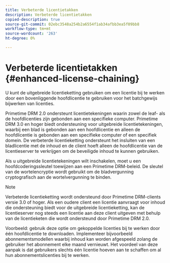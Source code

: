 ```yaml
---
title: Verbeterde licentietakken
description: Verbeterde licentietakken
copied-description: true
source-git-commit: 02ebc3548a254b2a6554f1ab34afbb3ea5f09bb8
workflow-type: tm+mt
source-wordcount: '263'
ht-degree: 0%

---
```


# Verbeterde licentietakken {#enhanced-license-chaining}

U kunt de uitgebreide licentieketting gebruiken om een licentie bij te werken door een bovenliggende hoofdlicentie te gebruiken voor het batchgewijs bijwerken van licenties.

Primetime DRM 2.0 ondersteunt licentietekeningen waarin zowel de leaf- als de hoofdlicenties zijn gebonden aan een specifieke computer. Primetime DRM 3.0 en hoger biedt ondersteuning voor uitgebreide licentietekeningen, waarbij een blad is gebonden aan een hoofdlicentie en alleen de hoofdlicentie is gebonden aan een specifieke computer of een specifiek domein. De verbeterde licentieketting ondersteunt het insluiten van een bladlicentie met de inhoud en de client hoeft alleen de hoofdlicentie van de licentieserver te verkrijgen om de beveiligde inhoud te kunnen gebruiken.

Als u uitgebreide licentietekeningen wilt inschakelen, moet u een hoofdcoderingssleutel toewijzen aan een Primetime DRM-beleid. De sleutel van de wortelencryptie wordt gebruikt om de bladvergunning cryptografisch aan de wortelvergunning te binden.

>[!NOTE]
>
>Verbeterde licentieketting wordt ondersteund door Primetime DRM-clients versie 3.0 of hoger. Als een oudere client een licentie aanvraagt voor inhoud die ondersteuning biedt voor de uitgebreide licentieketting, kan de licentieserver nog steeds een licentie aan deze client uitgeven met behulp van de licentieketen die wordt ondersteund door Primetime DRM 2.0.

Voorbeeld: gebruik deze optie om gekoppelde licenties bij te werken door één hoofdlicentie te downloaden. Implementeer bijvoorbeeld abonnementsmodellen waarbij inhoud kan worden afgespeeld zolang de gebruiker het abonnement elke maand vernieuwt. Het voordeel van deze aanpak is dat gebruikers slechts één licentie hoeven aan te schaffen om al hun abonnementslicenties bij te werken.
